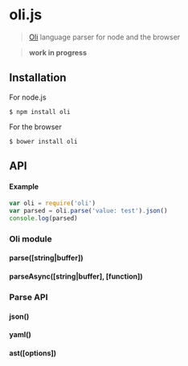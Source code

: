 # oli.js

> [Oli][1] language parser for node and the browser

> **work in progress**

## Installation

For node.js
```
$ npm install oli
```

For the browser
```
$ bower install oli
```

## API

#### Example

```js
var oli = require('oli')
var parsed = oli.parse('value: test').json()
console.log(parsed)
```

### Oli module

#### parse([string|buffer])

#### parseAsync([string|buffer], [function])

### Parse API

#### json()

#### yaml()

#### ast([options])


[1]: https://github.com/h2non/oli
